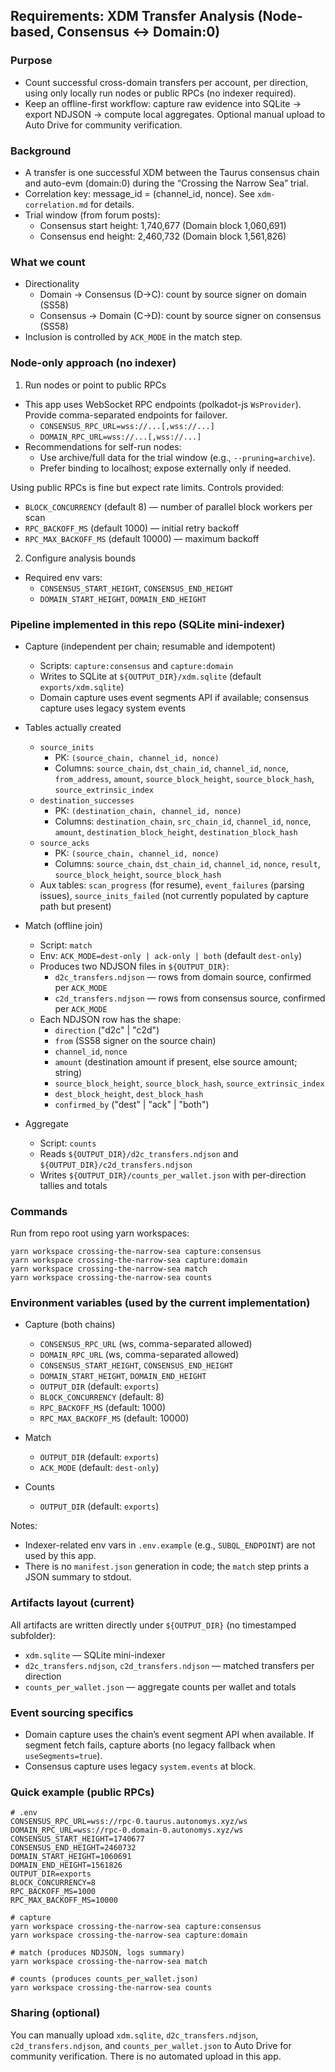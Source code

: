 ## Requirements: XDM Transfer Analysis (Node-based, Consensus ↔ Domain:0)

### Purpose

- Count successful cross-domain transfers per account, per direction, using only locally run nodes or public RPCs (no indexer required).
- Keep an offline-first workflow: capture raw evidence into SQLite → export NDJSON → compute local aggregates. Optional manual upload to Auto Drive for community verification.

### Background

- A transfer is one successful XDM between the Taurus consensus chain and auto-evm (domain:0) during the “Crossing the Narrow Sea” trial.
- Correlation key: message_id = (channel_id, nonce). See `xdm-correlation.md` for details.
- Trial window (from forum posts):
  - Consensus start height: 1,740,677 (Domain block 1,060,691)
  - Consensus end height: 2,460,732 (Domain block 1,561,826)

### What we count

- Directionality
  - Domain → Consensus (D→C): count by source signer on domain (SS58)
  - Consensus → Domain (C→D): count by source signer on consensus (SS58)
- Inclusion is controlled by `ACK_MODE` in the match step.

### Node-only approach (no indexer)

1. Run nodes or point to public RPCs

- This app uses WebSocket RPC endpoints (polkadot-js `WsProvider`). Provide comma-separated endpoints for failover.
  - `CONSENSUS_RPC_URL=wss://...[,wss://...]`
  - `DOMAIN_RPC_URL=wss://...[,wss://...]`
- Recommendations for self-run nodes:
  - Use archive/full data for the trial window (e.g., `--pruning=archive`).
  - Prefer binding to localhost; expose externally only if needed.

Using public RPCs is fine but expect rate limits. Controls provided:

- `BLOCK_CONCURRENCY` (default 8) — number of parallel block workers per scan
- `RPC_BACKOFF_MS` (default 1000) — initial retry backoff
- `RPC_MAX_BACKOFF_MS` (default 10000) — maximum backoff

2. Configure analysis bounds

- Required env vars:
  - `CONSENSUS_START_HEIGHT`, `CONSENSUS_END_HEIGHT`
  - `DOMAIN_START_HEIGHT`, `DOMAIN_END_HEIGHT`

### Pipeline implemented in this repo (SQLite mini-indexer)

- Capture (independent per chain; resumable and idempotent)
  - Scripts: `capture:consensus` and `capture:domain`
  - Writes to SQLite at `${OUTPUT_DIR}/xdm.sqlite` (default `exports/xdm.sqlite`)
  - Domain capture uses event segments API if available; consensus capture uses legacy system events

- Tables actually created
  - `source_inits`
    - PK: `(source_chain, channel_id, nonce)`
    - Columns: `source_chain`, `dst_chain_id`, `channel_id`, `nonce`, `from_address`, `amount`, `source_block_height`, `source_block_hash`, `source_extrinsic_index`
  - `destination_successes`
    - PK: `(destination_chain, channel_id, nonce)`
    - Columns: `destination_chain`, `src_chain_id`, `channel_id`, `nonce`, `amount`, `destination_block_height`, `destination_block_hash`
  - `source_acks`
    - PK: `(source_chain, channel_id, nonce)`
    - Columns: `source_chain`, `dst_chain_id`, `channel_id`, `nonce`, `result`, `source_block_height`, `source_block_hash`
  - Aux tables: `scan_progress` (for resume), `event_failures` (parsing issues), `source_inits_failed` (not currently populated by capture path but present)

- Match (offline join)
  - Script: `match`
  - Env: `ACK_MODE=dest-only | ack-only | both` (default `dest-only`)
  - Produces two NDJSON files in `${OUTPUT_DIR}`:
    - `d2c_transfers.ndjson` — rows from domain source, confirmed per `ACK_MODE`
    - `c2d_transfers.ndjson` — rows from consensus source, confirmed per `ACK_MODE`
  - Each NDJSON row has the shape:
    - `direction` ("d2c" | "c2d")
    - `from` (SS58 signer on the source chain)
    - `channel_id`, `nonce`
    - `amount` (destination amount if present, else source amount; string)
    - `source_block_height`, `source_block_hash`, `source_extrinsic_index`
    - `dest_block_height`, `dest_block_hash`
    - `confirmed_by` ("dest" | "ack" | "both")

- Aggregate
  - Script: `counts`
  - Reads `${OUTPUT_DIR}/d2c_transfers.ndjson` and `${OUTPUT_DIR}/c2d_transfers.ndjson`
  - Writes `${OUTPUT_DIR}/counts_per_wallet.json` with per-direction tallies and totals

### Commands

Run from repo root using yarn workspaces:

```
yarn workspace crossing-the-narrow-sea capture:consensus
yarn workspace crossing-the-narrow-sea capture:domain
yarn workspace crossing-the-narrow-sea match
yarn workspace crossing-the-narrow-sea counts
```

### Environment variables (used by the current implementation)

- Capture (both chains)
  - `CONSENSUS_RPC_URL` (ws, comma-separated allowed)
  - `DOMAIN_RPC_URL` (ws, comma-separated allowed)
  - `CONSENSUS_START_HEIGHT`, `CONSENSUS_END_HEIGHT`
  - `DOMAIN_START_HEIGHT`, `DOMAIN_END_HEIGHT`
  - `OUTPUT_DIR` (default: `exports`)
  - `BLOCK_CONCURRENCY` (default: 8)
  - `RPC_BACKOFF_MS` (default: 1000)
  - `RPC_MAX_BACKOFF_MS` (default: 10000)

- Match
  - `OUTPUT_DIR` (default: `exports`)
  - `ACK_MODE` (default: `dest-only`)

- Counts
  - `OUTPUT_DIR` (default: `exports`)

Notes:

- Indexer-related env vars in `.env.example` (e.g., `SUBQL_ENDPOINT`) are not used by this app.
- There is no `manifest.json` generation in code; the `match` step prints a JSON summary to stdout.

### Artifacts layout (current)

All artifacts are written directly under `${OUTPUT_DIR}` (no timestamped subfolder):

- `xdm.sqlite` — SQLite mini-indexer
- `d2c_transfers.ndjson`, `c2d_transfers.ndjson` — matched transfers per direction
- `counts_per_wallet.json` — aggregate counts per wallet and totals

### Event sourcing specifics

- Domain capture uses the chain’s event segment API when available. If segment fetch fails, capture aborts (no legacy fallback when `useSegments=true`).
- Consensus capture uses legacy `system.events` at block.

### Quick example (public RPCs)

```
# .env
CONSENSUS_RPC_URL=wss://rpc-0.taurus.autonomys.xyz/ws
DOMAIN_RPC_URL=wss://rpc-0.domain-0.autonomys.xyz/ws
CONSENSUS_START_HEIGHT=1740677
CONSENSUS_END_HEIGHT=2460732
DOMAIN_START_HEIGHT=1060691
DOMAIN_END_HEIGHT=1561826
OUTPUT_DIR=exports
BLOCK_CONCURRENCY=8
RPC_BACKOFF_MS=1000
RPC_MAX_BACKOFF_MS=10000

# capture
yarn workspace crossing-the-narrow-sea capture:consensus
yarn workspace crossing-the-narrow-sea capture:domain

# match (produces NDJSON, logs summary)
yarn workspace crossing-the-narrow-sea match

# counts (produces counts_per_wallet.json)
yarn workspace crossing-the-narrow-sea counts
```

### Sharing (optional)

You can manually upload `xdm.sqlite`, `d2c_transfers.ndjson`, `c2d_transfers.ndjson`, and `counts_per_wallet.json` to Auto Drive for community verification. There is no automated upload in this app.
